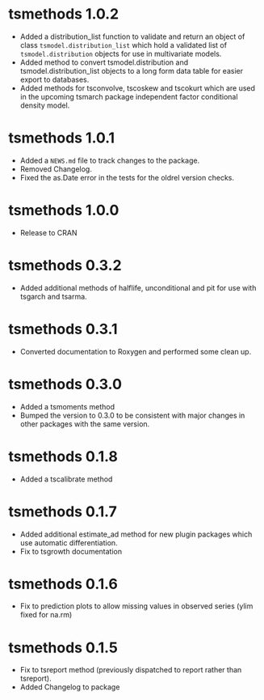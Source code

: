# tsmethods 1.0.2

* Added a distribution_list function to validate and return
an object of class `tsmodel.distribution_list` which hold a
validated list of `tsmodel.distribution` objects for use in
multivariate models.
* Added method to convert tsmodel.distribution and tsmodel.distribution_list
objects to a long form data table for easier export to databases.
* Added methods for tsconvolve, tscoskew and tscokurt which are used
in the upcoming tsmarch package independent factor conditional density model.

# tsmethods 1.0.1

* Added a `NEWS.md` file to track changes to the package.
* Removed Changelog.
* Fixed the as.Date error in the tests for the oldrel version checks.

# tsmethods 1.0.0

* Release to CRAN

# tsmethods 0.3.2

* Added additional methods of halflife, unconditional and pit for use with
tsgarch and tsarma.

# tsmethods 0.3.1

* Converted documentation to Roxygen and performed some clean up.

# tsmethods 0.3.0

* Added a tsmoments method
* Bumped the version to 0.3.0 to be consistent with major changes in other 
packages with the same version.

# tsmethods 0.1.8

* Added a tscalibrate method

# tsmethods 0.1.7

* Added additional estimate_ad method for new plugin packages which use
automatic differentiation.
* Fix to tsgrowth documentation

# tsmethods 0.1.6

* Fix to prediction plots to allow missing values in observed series (ylim 
fixed for na.rm)

# tsmethods 0.1.5

* Fix to tsreport method (previously dispatched to report rather than tsreport).
* Added Changelog to package

